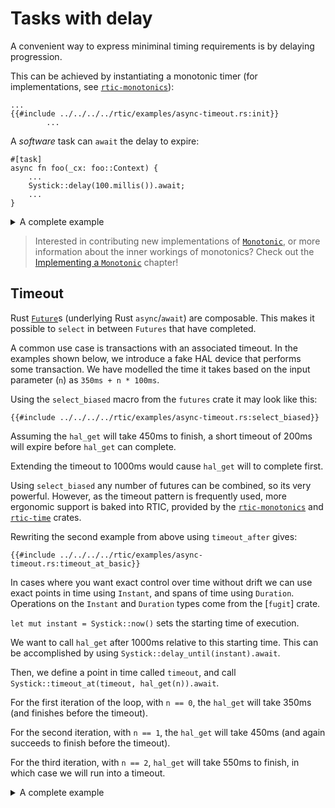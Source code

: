 # Tasks with delay

A convenient way to express miniminal timing requirements is by delaying progression. 

This can be achieved by instantiating a monotonic timer (for implementations, see [`rtic-monotonics`]):

[`rtic-monotonics`]: https://github.com/rtic-rs/rtic/tree/master/rtic-monotonics
[`rtic-time`]: https://github.com/rtic-rs/rtic/tree/master/rtic-time
[`Monotonic`]: https://docs.rs/rtic-time/latest/rtic_time/trait.Monotonic.html
[Implementing a `Monotonic`]: ../monotonic_impl.md

``` rust,noplayground
...
{{#include ../../../../rtic/examples/async-timeout.rs:init}}
        ...
```

A *software* task can `await` the delay to expire:

``` rust,noplayground
#[task]
async fn foo(_cx: foo::Context) {
    ...
    Systick::delay(100.millis()).await;
    ...
}

```

<details>
<summary>A complete example</summary>

``` rust,noplayground
{{#include ../../../../rtic/examples/async-delay.rs}}
```

``` console
$ cargo run --target thumbv7m-none-eabi --example async-delay --features test-critical-section 
```

``` console
{{#include ../../../../rtic/ci/expected/async-delay.run}}
```

</details>

> Interested in contributing new implementations of [`Monotonic`], or more information about the inner workings of monotonics?
> Check out the [Implementing a `Monotonic`] chapter!

## Timeout

Rust [`Future`]s (underlying Rust `async`/`await`) are composable. This makes it possible to `select` in between `Futures` that have completed.

[`Future`]: https://doc.rust-lang.org/std/future/trait.Future.html

A common use case is transactions with an associated timeout. In the examples shown below, we introduce a fake HAL device that performs some transaction. We have modelled the time it takes based on the input parameter (`n`) as `350ms + n * 100ms`. 

Using the `select_biased` macro from the `futures` crate it may look like this:

``` rust,noplayground,noplayground
{{#include ../../../../rtic/examples/async-timeout.rs:select_biased}}
```

Assuming the `hal_get` will take 450ms to finish, a short timeout of 200ms will expire before `hal_get` can complete.

Extending the timeout to 1000ms would cause `hal_get` will to complete first.

Using `select_biased` any number of futures can be combined, so its very powerful. However, as the timeout pattern is frequently used, more ergonomic support is baked into RTIC, provided by the [`rtic-monotonics`] and [`rtic-time`] crates. 

Rewriting the second example from above using `timeout_after` gives:

``` rust,noplayground
{{#include ../../../../rtic/examples/async-timeout.rs:timeout_at_basic}}
```

In cases where you want exact control over time without drift we can use exact points in time using `Instant`, and spans of time using `Duration`. Operations on the `Instant` and `Duration` types come from the [`fugit`] crate.

[fugit]: https://crates.io/crates/fugit

`let mut instant = Systick::now()` sets the starting time of execution. 

We want to call `hal_get` after 1000ms relative to this starting time. This can be accomplished by using `Systick::delay_until(instant).await`. 

Then, we define a point in time called `timeout`, and call `Systick::timeout_at(timeout, hal_get(n)).await`. 

For the first iteration of the loop, with `n == 0`, the `hal_get` will take 350ms (and finishes before the timeout). 

For the second iteration, with `n == 1`, the `hal_get` will take 450ms (and again succeeds to finish before the timeout).  

For the third iteration, with `n == 2`, `hal_get` will take 550ms to finish, in which case we will run into a timeout.

<details>
<summary>A complete example</summary>

``` rust,noplayground
{{#include ../../../../rtic/examples/async-timeout.rs}}
```

``` console
$ cargo run --target thumbv7m-none-eabi --example async-timeout --features test-critical-section 
```

``` console
{{#include ../../../../rtic/ci/expected/async-timeout.run}}
```
</details>
